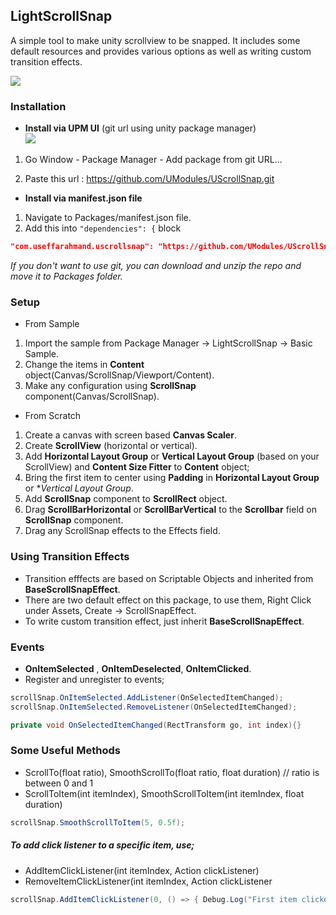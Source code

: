 ## LightScrollSnap
A simple tool to make unity scrollview to be snapped. It includes some default resources and provides various options as well as writing custom transition effects.

![](ReadmeResources~/showcase.gif)

### Installation
- **Install via UPM UI** (git url using unity package manager)  
![](ReadmeResources~/add-package.png)

1) Go Window - Package Manager - Add package from git URL...
2. Paste this url : https://github.com/UModules/UScrollSnap.git


* **Install via manifest.json file**
1) Navigate to Packages/manifest.json file.
2) Add this into  `"dependencies": {` block
```json
"com.useffarahmand.uscrollsnap": "https://github.com/UModules/UScrollSnap.git"
```

*If you don't want to use git, you can download and unzip the repo and move it to Packages folder.*

### Setup

- From Sample  
1) Import the sample from Package Manager -> LightScrollSnap -> Basic Sample.
2) Change the items in **Content** object(Canvas/ScrollSnap/Viewport/Content).
3) Make any configuration using **ScrollSnap** component(Canvas/ScrollSnap).

- From Scratch
1) Create a canvas with screen based **Canvas Scaler**.
2) Create **ScrollView** (horizontal or vertical).
3) Add **Horizontal Layout Group** or **Vertical Layout Group** (based on your ScrollView) and **Content Size Fitter** to **Content** object;
4) Bring the first item to center using **Padding** in **Horizontal Layout Group** or **Vertical Layout Group*.
5) Add **ScrollSnap** component to **ScrollRect** object.
6) Drag **ScrollBarHorizontal** or **ScrollBarVertical** to the **Scrollbar** field on **ScrollSnap** component.
7) Drag any ScrollSnap effects to the Effects field.

### Using Transition Effects

- Transition efffects are based on Scriptable Objects and inherited from **BaseScrollSnapEffect**.
- There are two default effect on this package, to use them, Right Click under Assets, Create -> ScrollSnapEffect.
- To write custom transition effect, just inherit **BaseScrollSnapEffect**.

### Events

- **OnItemSelected** , **OnItemDeselected**, **OnItemClicked**.
- Register and unregister to events; 
```cs
scrollSnap.OnItemSelected.AddListener(OnSelectedItemChanged);
scrollSnap.OnItemSelected.RemoveListener(OnSelectedItemChanged);

private void OnSelectedItemChanged(RectTransform go, int index){}
```

### Some Useful Methods
- ScrollTo(float ratio), SmoothScrollTo(float ratio, float duration) // ratio is between 0 and 1
- ScrollToItem(int itemIndex), SmoothScrollToItem(int itemIndex, float duration)
```cs
scrollSnap.SmoothScrollToItem(5, 0.5f);
```

##### To add click listener to a specific item, use;
- AddItemClickListener(int itemIndex, Action clickListener)  
- RemoveItemClickListener(int itemIndex, Action clickListener
```cs
scrollSnap.AddItemClickListener(0, () => { Debug.Log("First item clicked!"); });
```
